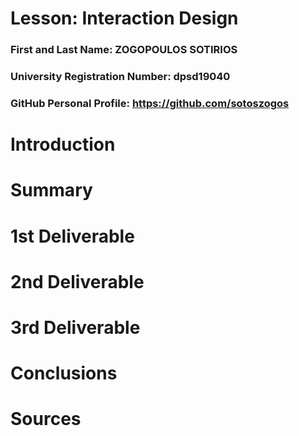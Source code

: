 # Lesson: Interaction Design

### First and Last Name: ZOGOPOULOS SOTIRIOS
### University Registration Number: dpsd19040
### GitHub Personal Profile: https://github.com/sotoszogos

# Introduction

# Summary


# 1st Deliverable


# 2nd Deliverable


# 3rd Deliverable 


# Conclusions


# Sources
